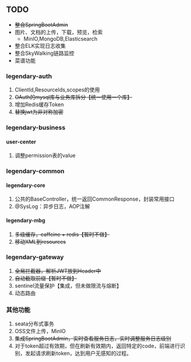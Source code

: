 ## TODO

- ~~整合SpringBootAdmin~~
- 图片、文档的上传，下载，预览，检索
  - MinIO,MongoDB,Elasticsearch
- 整合ELK实现日志收集
- 整合SkyWalking链路监控
- 菜谱功能

### legendary-auth

1. ClientId,ResourceIds,scopes的使用 
2. ~~OAuth的mysql库与业务库拆分【统一使用一个库】~~
3. 增加Redis缓存Token
4. ~~替换jwt为非对称加密~~

### legendary-business

#### user-center
1. 调整permission表的value

### legendary-common

#### legendary-core
1. 公共的BaseController，统一返回CommonResponse，封装常用接口
2. @SysLog：异步日志，AOP注解

#### legendary-mbg
1. ~~多级缓存，caffeine + redis【暂时不做】~~
2. ~~移动XML到resources~~

### legendary-gateway
1. ~~全局拦截器，解析JWT放到Header中~~
2. ~~自动截取前缀【暂时不做】~~
3. sentinel流量保护【集成，但未做限流与熔断】
4. 动态路由


### 其他功能
1. seata分布式事务
2. OSS文件上传，MinIO
3. ~~集成SpringBootAdmin，实时查看服务日志，实时调整服务日志级别~~
4. 对于token超过有效期，但在刷新有效期内，返回特定的code，前端进行识别，发起请求刷新token，达到用户无感知的过程。
